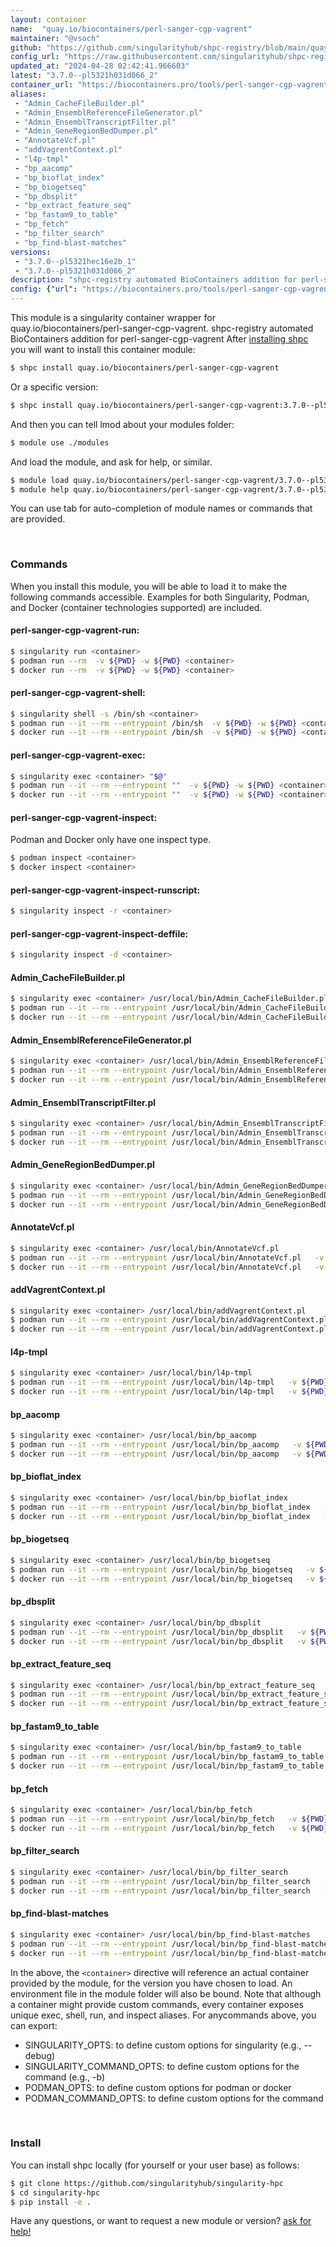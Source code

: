 ```yaml
---
layout: container
name:  "quay.io/biocontainers/perl-sanger-cgp-vagrent"
maintainer: "@vsoch"
github: "https://github.com/singularityhub/shpc-registry/blob/main/quay.io/biocontainers/perl-sanger-cgp-vagrent/container.yaml"
config_url: "https://raw.githubusercontent.com/singularityhub/shpc-registry/main/quay.io/biocontainers/perl-sanger-cgp-vagrent/container.yaml"
updated_at: "2024-04-28 02:42:41.966603"
latest: "3.7.0--pl5321h031d066_2"
container_url: "https://biocontainers.pro/tools/perl-sanger-cgp-vagrent"
aliases:
 - "Admin_CacheFileBuilder.pl"
 - "Admin_EnsemblReferenceFileGenerator.pl"
 - "Admin_EnsemblTranscriptFilter.pl"
 - "Admin_GeneRegionBedDumper.pl"
 - "AnnotateVcf.pl"
 - "addVagrentContext.pl"
 - "l4p-tmpl"
 - "bp_aacomp"
 - "bp_bioflat_index"
 - "bp_biogetseq"
 - "bp_dbsplit"
 - "bp_extract_feature_seq"
 - "bp_fastam9_to_table"
 - "bp_fetch"
 - "bp_filter_search"
 - "bp_find-blast-matches"
versions:
 - "3.7.0--pl5321hec16e2b_1"
 - "3.7.0--pl5321h031d066_2"
description: "shpc-registry automated BioContainers addition for perl-sanger-cgp-vagrent"
config: {"url": "https://biocontainers.pro/tools/perl-sanger-cgp-vagrent", "maintainer": "@vsoch", "description": "shpc-registry automated BioContainers addition for perl-sanger-cgp-vagrent", "latest": {"3.7.0--pl5321h031d066_2": "sha256:f34e6dd505ed2144019dddbce8b65f498ed73bb404a85c97c8cfe4a1ebeb1f67"}, "tags": {"3.7.0--pl5321hec16e2b_1": "sha256:21b665ffd2368e55f31813e904c17d6f23490bdb1524424d79f1c89e719bc207", "3.7.0--pl5321h031d066_2": "sha256:f34e6dd505ed2144019dddbce8b65f498ed73bb404a85c97c8cfe4a1ebeb1f67"}, "docker": "quay.io/biocontainers/perl-sanger-cgp-vagrent", "aliases": {"Admin_CacheFileBuilder.pl": "/usr/local/bin/Admin_CacheFileBuilder.pl", "Admin_EnsemblReferenceFileGenerator.pl": "/usr/local/bin/Admin_EnsemblReferenceFileGenerator.pl", "Admin_EnsemblTranscriptFilter.pl": "/usr/local/bin/Admin_EnsemblTranscriptFilter.pl", "Admin_GeneRegionBedDumper.pl": "/usr/local/bin/Admin_GeneRegionBedDumper.pl", "AnnotateVcf.pl": "/usr/local/bin/AnnotateVcf.pl", "addVagrentContext.pl": "/usr/local/bin/addVagrentContext.pl", "l4p-tmpl": "/usr/local/bin/l4p-tmpl", "bp_aacomp": "/usr/local/bin/bp_aacomp", "bp_bioflat_index": "/usr/local/bin/bp_bioflat_index", "bp_biogetseq": "/usr/local/bin/bp_biogetseq", "bp_dbsplit": "/usr/local/bin/bp_dbsplit", "bp_extract_feature_seq": "/usr/local/bin/bp_extract_feature_seq", "bp_fastam9_to_table": "/usr/local/bin/bp_fastam9_to_table", "bp_fetch": "/usr/local/bin/bp_fetch", "bp_filter_search": "/usr/local/bin/bp_filter_search", "bp_find-blast-matches": "/usr/local/bin/bp_find-blast-matches"}}
---
```


This module is a singularity container wrapper for quay.io/biocontainers/perl-sanger-cgp-vagrent.
shpc-registry automated BioContainers addition for perl-sanger-cgp-vagrent
After [installing shpc](#install) you will want to install this container module:


```bash
$ shpc install quay.io/biocontainers/perl-sanger-cgp-vagrent
```

Or a specific version:

```bash
$ shpc install quay.io/biocontainers/perl-sanger-cgp-vagrent:3.7.0--pl5321h031d066_2
```

And then you can tell lmod about your modules folder:

```bash
$ module use ./modules
```

And load the module, and ask for help, or similar.

```bash
$ module load quay.io/biocontainers/perl-sanger-cgp-vagrent/3.7.0--pl5321h031d066_2
$ module help quay.io/biocontainers/perl-sanger-cgp-vagrent/3.7.0--pl5321h031d066_2
```

You can use tab for auto-completion of module names or commands that are provided.

<br>

### Commands

When you install this module, you will be able to load it to make the following commands accessible.
Examples for both Singularity, Podman, and Docker (container technologies supported) are included.

#### perl-sanger-cgp-vagrent-run:

```bash
$ singularity run <container>
$ podman run --rm  -v ${PWD} -w ${PWD} <container>
$ docker run --rm  -v ${PWD} -w ${PWD} <container>
```

#### perl-sanger-cgp-vagrent-shell:

```bash
$ singularity shell -s /bin/sh <container>
$ podman run --it --rm --entrypoint /bin/sh  -v ${PWD} -w ${PWD} <container>
$ docker run --it --rm --entrypoint /bin/sh  -v ${PWD} -w ${PWD} <container>
```

#### perl-sanger-cgp-vagrent-exec:

```bash
$ singularity exec <container> "$@"
$ podman run --it --rm --entrypoint ""  -v ${PWD} -w ${PWD} <container> "$@"
$ docker run --it --rm --entrypoint ""  -v ${PWD} -w ${PWD} <container> "$@"
```

#### perl-sanger-cgp-vagrent-inspect:

Podman and Docker only have one inspect type.

```bash
$ podman inspect <container>
$ docker inspect <container>
```

#### perl-sanger-cgp-vagrent-inspect-runscript:

```bash
$ singularity inspect -r <container>
```

#### perl-sanger-cgp-vagrent-inspect-deffile:

```bash
$ singularity inspect -d <container>
```


#### Admin_CacheFileBuilder.pl

```bash
$ singularity exec <container> /usr/local/bin/Admin_CacheFileBuilder.pl
$ podman run --it --rm --entrypoint /usr/local/bin/Admin_CacheFileBuilder.pl   -v ${PWD} -w ${PWD} <container> -c " $@"
$ docker run --it --rm --entrypoint /usr/local/bin/Admin_CacheFileBuilder.pl   -v ${PWD} -w ${PWD} <container> -c " $@"
```


#### Admin_EnsemblReferenceFileGenerator.pl

```bash
$ singularity exec <container> /usr/local/bin/Admin_EnsemblReferenceFileGenerator.pl
$ podman run --it --rm --entrypoint /usr/local/bin/Admin_EnsemblReferenceFileGenerator.pl   -v ${PWD} -w ${PWD} <container> -c " $@"
$ docker run --it --rm --entrypoint /usr/local/bin/Admin_EnsemblReferenceFileGenerator.pl   -v ${PWD} -w ${PWD} <container> -c " $@"
```


#### Admin_EnsemblTranscriptFilter.pl

```bash
$ singularity exec <container> /usr/local/bin/Admin_EnsemblTranscriptFilter.pl
$ podman run --it --rm --entrypoint /usr/local/bin/Admin_EnsemblTranscriptFilter.pl   -v ${PWD} -w ${PWD} <container> -c " $@"
$ docker run --it --rm --entrypoint /usr/local/bin/Admin_EnsemblTranscriptFilter.pl   -v ${PWD} -w ${PWD} <container> -c " $@"
```


#### Admin_GeneRegionBedDumper.pl

```bash
$ singularity exec <container> /usr/local/bin/Admin_GeneRegionBedDumper.pl
$ podman run --it --rm --entrypoint /usr/local/bin/Admin_GeneRegionBedDumper.pl   -v ${PWD} -w ${PWD} <container> -c " $@"
$ docker run --it --rm --entrypoint /usr/local/bin/Admin_GeneRegionBedDumper.pl   -v ${PWD} -w ${PWD} <container> -c " $@"
```


#### AnnotateVcf.pl

```bash
$ singularity exec <container> /usr/local/bin/AnnotateVcf.pl
$ podman run --it --rm --entrypoint /usr/local/bin/AnnotateVcf.pl   -v ${PWD} -w ${PWD} <container> -c " $@"
$ docker run --it --rm --entrypoint /usr/local/bin/AnnotateVcf.pl   -v ${PWD} -w ${PWD} <container> -c " $@"
```


#### addVagrentContext.pl

```bash
$ singularity exec <container> /usr/local/bin/addVagrentContext.pl
$ podman run --it --rm --entrypoint /usr/local/bin/addVagrentContext.pl   -v ${PWD} -w ${PWD} <container> -c " $@"
$ docker run --it --rm --entrypoint /usr/local/bin/addVagrentContext.pl   -v ${PWD} -w ${PWD} <container> -c " $@"
```


#### l4p-tmpl

```bash
$ singularity exec <container> /usr/local/bin/l4p-tmpl
$ podman run --it --rm --entrypoint /usr/local/bin/l4p-tmpl   -v ${PWD} -w ${PWD} <container> -c " $@"
$ docker run --it --rm --entrypoint /usr/local/bin/l4p-tmpl   -v ${PWD} -w ${PWD} <container> -c " $@"
```


#### bp_aacomp

```bash
$ singularity exec <container> /usr/local/bin/bp_aacomp
$ podman run --it --rm --entrypoint /usr/local/bin/bp_aacomp   -v ${PWD} -w ${PWD} <container> -c " $@"
$ docker run --it --rm --entrypoint /usr/local/bin/bp_aacomp   -v ${PWD} -w ${PWD} <container> -c " $@"
```


#### bp_bioflat_index

```bash
$ singularity exec <container> /usr/local/bin/bp_bioflat_index
$ podman run --it --rm --entrypoint /usr/local/bin/bp_bioflat_index   -v ${PWD} -w ${PWD} <container> -c " $@"
$ docker run --it --rm --entrypoint /usr/local/bin/bp_bioflat_index   -v ${PWD} -w ${PWD} <container> -c " $@"
```


#### bp_biogetseq

```bash
$ singularity exec <container> /usr/local/bin/bp_biogetseq
$ podman run --it --rm --entrypoint /usr/local/bin/bp_biogetseq   -v ${PWD} -w ${PWD} <container> -c " $@"
$ docker run --it --rm --entrypoint /usr/local/bin/bp_biogetseq   -v ${PWD} -w ${PWD} <container> -c " $@"
```


#### bp_dbsplit

```bash
$ singularity exec <container> /usr/local/bin/bp_dbsplit
$ podman run --it --rm --entrypoint /usr/local/bin/bp_dbsplit   -v ${PWD} -w ${PWD} <container> -c " $@"
$ docker run --it --rm --entrypoint /usr/local/bin/bp_dbsplit   -v ${PWD} -w ${PWD} <container> -c " $@"
```


#### bp_extract_feature_seq

```bash
$ singularity exec <container> /usr/local/bin/bp_extract_feature_seq
$ podman run --it --rm --entrypoint /usr/local/bin/bp_extract_feature_seq   -v ${PWD} -w ${PWD} <container> -c " $@"
$ docker run --it --rm --entrypoint /usr/local/bin/bp_extract_feature_seq   -v ${PWD} -w ${PWD} <container> -c " $@"
```


#### bp_fastam9_to_table

```bash
$ singularity exec <container> /usr/local/bin/bp_fastam9_to_table
$ podman run --it --rm --entrypoint /usr/local/bin/bp_fastam9_to_table   -v ${PWD} -w ${PWD} <container> -c " $@"
$ docker run --it --rm --entrypoint /usr/local/bin/bp_fastam9_to_table   -v ${PWD} -w ${PWD} <container> -c " $@"
```


#### bp_fetch

```bash
$ singularity exec <container> /usr/local/bin/bp_fetch
$ podman run --it --rm --entrypoint /usr/local/bin/bp_fetch   -v ${PWD} -w ${PWD} <container> -c " $@"
$ docker run --it --rm --entrypoint /usr/local/bin/bp_fetch   -v ${PWD} -w ${PWD} <container> -c " $@"
```


#### bp_filter_search

```bash
$ singularity exec <container> /usr/local/bin/bp_filter_search
$ podman run --it --rm --entrypoint /usr/local/bin/bp_filter_search   -v ${PWD} -w ${PWD} <container> -c " $@"
$ docker run --it --rm --entrypoint /usr/local/bin/bp_filter_search   -v ${PWD} -w ${PWD} <container> -c " $@"
```


#### bp_find-blast-matches

```bash
$ singularity exec <container> /usr/local/bin/bp_find-blast-matches
$ podman run --it --rm --entrypoint /usr/local/bin/bp_find-blast-matches   -v ${PWD} -w ${PWD} <container> -c " $@"
$ docker run --it --rm --entrypoint /usr/local/bin/bp_find-blast-matches   -v ${PWD} -w ${PWD} <container> -c " $@"
```



In the above, the `<container>` directive will reference an actual container provided
by the module, for the version you have chosen to load. An environment file in the
module folder will also be bound. Note that although a container
might provide custom commands, every container exposes unique exec, shell, run, and
inspect aliases. For anycommands above, you can export:

 - SINGULARITY_OPTS: to define custom options for singularity (e.g., --debug)
 - SINGULARITY_COMMAND_OPTS: to define custom options for the command (e.g., -b)
 - PODMAN_OPTS: to define custom options for podman or docker
 - PODMAN_COMMAND_OPTS: to define custom options for the command

<br>

### Install

You can install shpc locally (for yourself or your user base) as follows:

```bash
$ git clone https://github.com/singularityhub/singularity-hpc
$ cd singularity-hpc
$ pip install -e .
```

Have any questions, or want to request a new module or version? [ask for help!](https://github.com/singularityhub/singularity-hpc/issues)